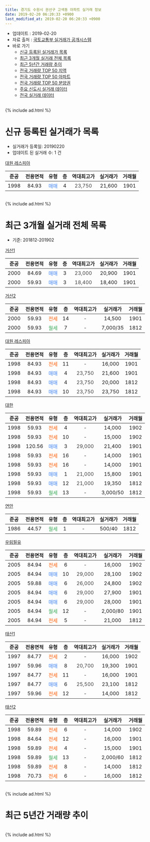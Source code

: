 ```yaml
---
title: 경기도 수원시 권선구 고색동 아파트 실거래 정보
date: 2019-02-20 06:20:33 +0900
last_modified_at: 2019-02-20 06:20:33 +0900
---
```


* 업데이트 : 2019-02-20
* 자료 출처 : [국토교통부 실거래가 공개시스템](http://rt.molit.go.kr)
* 바로 가기
    * [신규 등록된 실거래가 목록](#신규-등록된-실거래가-목록)
    * [최근 3개월 실거래 전체 목록](#최근-3개월-실거래-전체-목록)
    * [최근 5년간 거래량 추이](#최근-5년간-거래량-추이)
    * [전국 거래량 TOP 50 지역](https://inasie.github.io/apt-trade-info/최근-3개월-전국에서-가장-거래가-많이-발생한-지역)
    * [전국 거래량 TOP 50 아파트](https://inasie.github.io/apt-trade-info/최근-3개월-전국에서-가장-거래가-많이-발생한-아파트)
    * [전국 거래량 TOP 50 분양권](https://inasie.github.io/apt-trade-info/최근-3개월-전국에서-가장-거래가-많이-발생한-분양권)
    * [주요 신도시 실거래 데이터](https://inasie.github.io/apt-trade-info/주요-신도시)
    * [전국 실거래 데이터](https://inasie.github.io/apt-trade-info/전국)
<br>
{% include ad.html %}
<br>

# 신규 등록된 실거래가 목록
* 실거래가 등록일: 20190220
* 업데이트 된 실거래 수: 1 건


[대원 레스피아](https://search.naver.com/search.naver?query=%EA%B2%BD%EA%B8%B0%EB%8F%84+%EC%88%98%EC%9B%90%EC%8B%9C+%EA%B6%8C%EC%84%A0%EA%B5%AC+%EA%B3%A0%EC%83%89%EB%8F%99+%EB%8C%80%EC%9B%90+%EB%A0%88%EC%8A%A4%ED%94%BC%EC%95%84)

|준공|전용면적|유형|층|역대최고가|실거래가|거래월|
|:---:|:---:|:---:|:---:|:---:|:---:|:---:|
|1998|84.93|<span style="color:#4285f3">매매</span>|4|<span style="color:#444444">23,750</span>|21,600|1901|


<br>
{% include ad.html %}
<br>

# 최근 3개월 실거래 전체 목록
* 기준: 201812-201902


[거산1](https://search.naver.com/search.naver?query=%EA%B2%BD%EA%B8%B0%EB%8F%84+%EC%88%98%EC%9B%90%EC%8B%9C+%EA%B6%8C%EC%84%A0%EA%B5%AC+%EA%B3%A0%EC%83%89%EB%8F%99+%EA%B1%B0%EC%82%B01)

|준공|전용면적|유형|층|역대최고가|실거래가|거래월|
|:---:|:---:|:---:|:---:|:---:|:---:|:---:|
|2000|84.69|<span style="color:#4285f3">매매</span>|3|<span style="color:#444444">23,000</span>|20,900|1901|
|2000|59.93|<span style="color:#4285f3">매매</span>|3|<span style="color:#444444">18,400</span>|18,400|1901|

[거산2](https://search.naver.com/search.naver?query=%EA%B2%BD%EA%B8%B0%EB%8F%84+%EC%88%98%EC%9B%90%EC%8B%9C+%EA%B6%8C%EC%84%A0%EA%B5%AC+%EA%B3%A0%EC%83%89%EB%8F%99+%EA%B1%B0%EC%82%B02)

|준공|전용면적|유형|층|역대최고가|실거래가|거래월|
|:---:|:---:|:---:|:---:|:---:|:---:|:---:|
|2000|59.93|<span style="color:#ff5a00">전세</span>|14|<span style="color:#444444">-</span>|14,500|1901|
|2000|59.93|<span style="color:#34a853">월세</span>|7|<span style="color:#444444">-</span>|7,000/35|1812|

[대원 레스피아](https://search.naver.com/search.naver?query=%EA%B2%BD%EA%B8%B0%EB%8F%84+%EC%88%98%EC%9B%90%EC%8B%9C+%EA%B6%8C%EC%84%A0%EA%B5%AC+%EA%B3%A0%EC%83%89%EB%8F%99+%EB%8C%80%EC%9B%90+%EB%A0%88%EC%8A%A4%ED%94%BC%EC%95%84)

|준공|전용면적|유형|층|역대최고가|실거래가|거래월|
|:---:|:---:|:---:|:---:|:---:|:---:|:---:|
|1998|84.93|<span style="color:#ff5a00">전세</span>|11|<span style="color:#444444">-</span>|16,000|1901|
|1998|84.93|<span style="color:#4285f3">매매</span>|4|<span style="color:#444444">23,750</span>|21,600|1901|
|1998|84.93|<span style="color:#4285f3">매매</span>|4|<span style="color:#444444">23,750</span>|20,000|1812|
|1998|84.93|<span style="color:#4285f3">매매</span>|10|<span style="color:#444444">23,750</span>|23,750|1812|

[대한](https://search.naver.com/search.naver?query=%EA%B2%BD%EA%B8%B0%EB%8F%84+%EC%88%98%EC%9B%90%EC%8B%9C+%EA%B6%8C%EC%84%A0%EA%B5%AC+%EA%B3%A0%EC%83%89%EB%8F%99+%EB%8C%80%ED%95%9C)

|준공|전용면적|유형|층|역대최고가|실거래가|거래월|
|:---:|:---:|:---:|:---:|:---:|:---:|:---:|
|1998|59.93|<span style="color:#ff5a00">전세</span>|4|<span style="color:#444444">-</span>|14,000|1902|
|1998|59.93|<span style="color:#ff5a00">전세</span>|10|<span style="color:#444444">-</span>|15,000|1902|
|1998|120.56|<span style="color:#4285f3">매매</span>|3|<span style="color:#444444">29,000</span>|21,400|1901|
|1998|59.93|<span style="color:#ff5a00">전세</span>|16|<span style="color:#444444">-</span>|14,000|1901|
|1998|59.93|<span style="color:#ff5a00">전세</span>|16|<span style="color:#444444">-</span>|14,000|1901|
|1998|59.93|<span style="color:#4285f3">매매</span>|1|<span style="color:#444444">21,000</span>|15,800|1901|
|1998|59.93|<span style="color:#4285f3">매매</span>|12|<span style="color:#444444">21,000</span>|19,350|1812|
|1998|59.93|<span style="color:#34a853">월세</span>|13|<span style="color:#444444">-</span>|3,000/50|1812|

[연안](https://search.naver.com/search.naver?query=%EA%B2%BD%EA%B8%B0%EB%8F%84+%EC%88%98%EC%9B%90%EC%8B%9C+%EA%B6%8C%EC%84%A0%EA%B5%AC+%EA%B3%A0%EC%83%89%EB%8F%99+%EC%97%B0%EC%95%88)

|준공|전용면적|유형|층|역대최고가|실거래가|거래월|
|:---:|:---:|:---:|:---:|:---:|:---:|:---:|
|1986|44.57|<span style="color:#34a853">월세</span>|1|<span style="color:#444444">-</span>|500/40|1812|

[우림필유](https://search.naver.com/search.naver?query=%EA%B2%BD%EA%B8%B0%EB%8F%84+%EC%88%98%EC%9B%90%EC%8B%9C+%EA%B6%8C%EC%84%A0%EA%B5%AC+%EA%B3%A0%EC%83%89%EB%8F%99+%EC%9A%B0%EB%A6%BC%ED%95%84%EC%9C%A0)

|준공|전용면적|유형|층|역대최고가|실거래가|거래월|
|:---:|:---:|:---:|:---:|:---:|:---:|:---:|
|2005|84.94|<span style="color:#ff5a00">전세</span>|6|<span style="color:#444444">-</span>|16,000|1902|
|2005|84.94|<span style="color:#4285f3">매매</span>|10|<span style="color:#444444">29,000</span>|28,100|1902|
|2005|59.88|<span style="color:#4285f3">매매</span>|6|<span style="color:#444444">26,000</span>|24,800|1902|
|2005|84.94|<span style="color:#4285f3">매매</span>|6|<span style="color:#444444">29,000</span>|27,900|1901|
|2005|84.94|<span style="color:#4285f3">매매</span>|6|<span style="color:#444444">29,000</span>|28,000|1901|
|2005|84.94|<span style="color:#34a853">월세</span>|12|<span style="color:#444444">-</span>|2,000/80|1901|
|2005|84.94|<span style="color:#ff5a00">전세</span>|5|<span style="color:#444444">-</span>|21,000|1812|

[태산1](https://search.naver.com/search.naver?query=%EA%B2%BD%EA%B8%B0%EB%8F%84+%EC%88%98%EC%9B%90%EC%8B%9C+%EA%B6%8C%EC%84%A0%EA%B5%AC+%EA%B3%A0%EC%83%89%EB%8F%99+%ED%83%9C%EC%82%B01)

|준공|전용면적|유형|층|역대최고가|실거래가|거래월|
|:---:|:---:|:---:|:---:|:---:|:---:|:---:|
|1997|84.77|<span style="color:#ff5a00">전세</span>|2|<span style="color:#444444">-</span>|16,000|1902|
|1997|59.96|<span style="color:#4285f3">매매</span>|8|<span style="color:#444444">20,700</span>|19,300|1901|
|1997|84.77|<span style="color:#ff5a00">전세</span>|11|<span style="color:#444444">-</span>|16,000|1901|
|1997|84.77|<span style="color:#4285f3">매매</span>|6|<span style="color:#444444">25,500</span>|23,100|1812|
|1997|59.96|<span style="color:#ff5a00">전세</span>|12|<span style="color:#444444">-</span>|14,000|1812|

[태산2](https://search.naver.com/search.naver?query=%EA%B2%BD%EA%B8%B0%EB%8F%84+%EC%88%98%EC%9B%90%EC%8B%9C+%EA%B6%8C%EC%84%A0%EA%B5%AC+%EA%B3%A0%EC%83%89%EB%8F%99+%ED%83%9C%EC%82%B02)

|준공|전용면적|유형|층|역대최고가|실거래가|거래월|
|:---:|:---:|:---:|:---:|:---:|:---:|:---:|
|1998|59.89|<span style="color:#ff5a00">전세</span>|6|<span style="color:#444444">-</span>|14,000|1902|
|1998|84.64|<span style="color:#ff5a00">전세</span>|12|<span style="color:#444444">-</span>|16,000|1901|
|1998|59.89|<span style="color:#ff5a00">전세</span>|4|<span style="color:#444444">-</span>|15,000|1901|
|1998|59.89|<span style="color:#34a853">월세</span>|13|<span style="color:#444444">-</span>|2,000/60|1812|
|1998|59.89|<span style="color:#ff5a00">전세</span>|8|<span style="color:#444444">-</span>|14,000|1812|
|1998|70.73|<span style="color:#ff5a00">전세</span>|6|<span style="color:#444444">-</span>|16,000|1812|


<br>
{% include ad.html %}
<br>

# 최근 5년간 거래량 추이


<div style="width:100%;">
    <canvas id="deal_progress" height="200"></canvas>
</div>

<script>
new Chart(document.getElementById("deal_progress"), {
    type: 'line',
    data: {
        labels: ['201402','201403','201404','201405','201406','201407','201408','201409','201410','201411','201412','201501','201502','201503','201504','201505','201506','201507','201508','201509','201510','201511','201512','201601','201602','201603','201604','201605','201606','201607','201608','201609','201610','201611','201612','201701','201702','201703','201704','201705','201706','201707','201708','201709','201710','201711','201712','201801','201802','201803','201804','201805','201806','201807','201808','201809','201810','201811','201812','201901','201902'],
        datasets: [{
            label: '매매',
            pointRadius: 1,
            data: [30, 22, 15, 15, 17, 21, 12, 29, 27, 20, 19, 24, 15, 29, 26, 21, 17, 20, 22, 16, 22, 13, 13, 15, 17, 13, 11, 13, 20, 19, 12, 12, 22, 15, 14, 8, 11, 19, 14, 18, 18, 18, 19, 10, 12, 14, 12, 12, 11, 17, 9, 6, 7, 6, 9, 12, 11, 17, 4, 8, 2],
            borderColor: "rgba(255, 201, 14, 1)",
            backgroundColor: "rgba(255, 201, 14, 0.5)",
            fill: false,
            lineTension: 0
        },{
            label: '전월세',
            pointRadius: 1,
            data: [22, 17, 14, 11, 7, 8, 12, 16, 9, 12, 11, 13, 10, 17, 17, 10, 12, 17, 12, 13, 10, 15, 12, 17, 16, 20, 10, 14, 14, 5, 8, 8, 8, 9, 6, 21, 17, 15, 11, 10, 9, 11, 13, 13, 9, 7, 13, 17, 13, 14, 13, 13, 7, 8, 13, 13, 16, 14, 8, 8, 5],
            borderColor: "rgba(0, 141, 185, 1)",
            backgroundColor: "rgba(0, 141, 185, 0.5)",
            fill: false,
            lineTension: 0
        }
        ]
    },
    options: {
        responsive: true,
        title: {
            display: false
        },
        tooltips: {
            mode: 'index',
            intersect: false
        },
        hover: {
            mode: 'nearest',
            intersect: true
        },
        scales: {
            xAxes: [{
                display: true,
                scaleLabel: {
                    display: true,
                    labelString: '년/월'
                }
            }],
            yAxes: [{
                display: true,
                ticks: {
                    suggestedMin: 0,
                },
                scaleLabel: {
                    display: true,
                    labelString: '실거래 수'
                }
            }]
        }
    }
});

</script>


<br>
{% include ad.html %}
<br>

